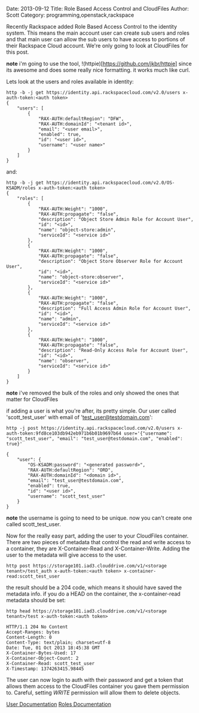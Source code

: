 Date: 2013-09-12
Title: Role Based Access Control and CloudFiles
Author: Scott
Category: programming,openstack,rackspace

Recently Rackspace added Role Based Access Control to the identity system.  This means the main account user can create sub users and roles and that main user can allow the sub users to have access to portions of their Rackspace Cloud account. We're only going to look at CloudFiles for this post.

**note** i'm going to use the tool, !(httpie)[https://github.com/jkbr/httpie] since its awesome and does some really nice formatting.  it works much like curl. 

Lets look at the users and roles available in identity:

    http -b -j get https://identity.api.rackspacecloud.com/v2.0/users x-auth-token:<auth token>
    {
        "users": [
            {
                "RAX-AUTH:defaultRegion": "DFW",
                "RAX-AUTH:domainId": "<tenant id>",
                "email": "<user email>",
                "enabled": true,
                "id": "<user id>",
                "username": "<user name>"
            }
        ]
    }

and:

    http -b -j get https://identity.api.rackspacecloud.com/v2.0/OS-KSADM/roles x-auth-token:<auth token>
    {
        "roles": [
            {
                "RAX-AUTH:Weight": "1000",
                "RAX-AUTH:propagate": "false",
                "description": "Object Store Admin Role for Account User",
                "id": "<id>",
                "name": "object-store:admin",
                "serviceId": "<service id>"
            },
            {
                "RAX-AUTH:Weight": "1000",
                "RAX-AUTH:propagate": "false",
                "description": "Object Store Observer Role for Account User",
                "id": "<id>",
                "name": "object-store:observer",
                "serviceId": "<service id>"
            },
            {
                "RAX-AUTH:Weight": "1000",
                "RAX-AUTH:propagate": "false",
                "description": "Full Access Admin Role for Account User",
                "id": "<id>",
                "name": "admin",
                "serviceId": "<service id>"
            },
            {
                "RAX-AUTH:Weight": "1000",
                "RAX-AUTH:propagate": "false",
                "description": "Read-Only Access Role for Account User",
                "id": "<id>",
                "name": "observer",
                "serviceId": "<service id>"
            }
        ]
    }

**note** i've removed the bulk of the roles and only showed the ones that matter for CloudFiles

if adding a user is what you're after, its pretty simple.  Our user called 'scott_test_user' with email of 'test_user@testdomain.com':

    http -j post https://identity.api.rackspacecloud.com/v2.0/users x-auth-token:9fd8ce103db942eb971b6b01b9697b64 user='{"username": "scott_test_user", "email": "test_user@testdomain.com", "enabled": true}'

    {
        "user": {
            "OS-KSADM:password": "<generated password>",
            "RAX-AUTH:defaultRegion": "ORD",
            "RAX-AUTH:domainId": "<domain id>",
            "email": "test_user@testdomain.com",
            "enabled": true,
            "id": "<user id>",
            "username": "scott_test_user"
        }
    }

**note** the username is going to need to be unique.  now you can't create one called scott_test_user.

Now for the really easy part, adding the user to your CloudFiles container.  There are two pieces of metadata that control the read and write access to a container, they are X-Container-Read and X-Container-Write.  Adding the user to the metadata will give access to the user. 

    http post https://storage101.iad3.clouddrive.com/v1/<storage tenant>/test_auth x-auth-token:<auth token> x-container-read:scott_test_user

the result should be a 204 code, which means it should have saved the metadata info.  if you do a HEAD on the container, the x-container-read metadata should be set:

    http head https://storage101.iad3.clouddrive.com/v1/<storage tenant>/test x-auth-token:<auth token>

    HTTP/1.1 204 No Content
    Accept-Ranges: bytes
    Content-Length: 0
    Content-Type: text/plain; charset=utf-8
    Date: Tue, 01 Oct 2013 18:45:38 GMT
    X-Container-Bytes-Used: 17
    X-Container-Object-Count: 2
    X-Container-Read: scott_test_user
    X-Timestamp: 1374263415.98445

The user can now login to auth with their password and get a token that allows them access to the CloudFiles container you gave them permission to.  Careful, setting _WRITE_ permission will allow them to delete objects. 

[User Documentation](http://docs.rackspace.com/auth/api/v2.0/auth-client-devguide/content/User_Calls.html)
[Roles Documentation](http://docs.rackspace.com/auth/api/v2.0/auth-client-devguide/content/Role_Calls.html)

